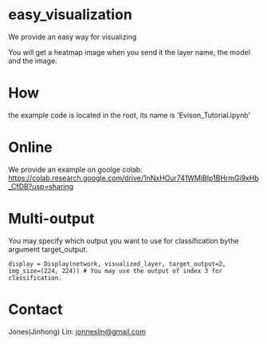 # easy_visualization
We provide an easy way for visualizing

You will get a heatmap image when you send it the layer name, the model and the image.

# How
the example code is located in the root, its name is 'Evison_Tutorial.ipynb'

# Online
We provide an example on goolge colab: https://colab.research.google.com/drive/1nNxHOur741WMjBIp1BHrmGi9xHb_CfDB?usp=sharing

# Multi-output
You may specify which output you want to use for classification bythe argument target_output.
```
display = Display(network, visualized_layer, target_output=2, img_size=(224, 224)) # You may use the output of index 3 for classification.
```

# Contact
Jones(Jinhong) Lin: jonneslin@gmail.com
